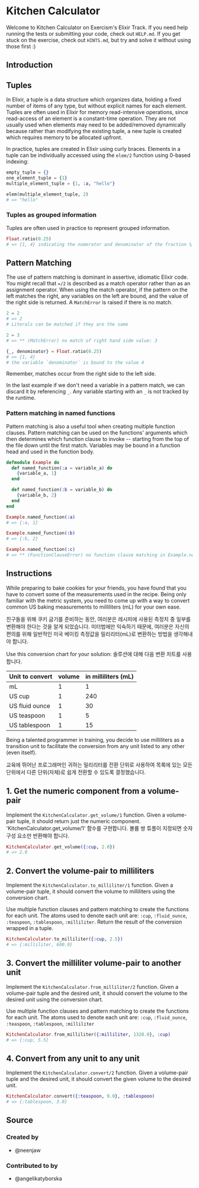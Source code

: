 # Kitchen Calculator

Welcome to Kitchen Calculator on Exercism's Elixir Track.
If you need help running the tests or submitting your code, check out `HELP.md`.
If you get stuck on the exercise, check out `HINTS.md`, but try and solve it without using those first :)

## Introduction

## Tuples

In Elixir, a tuple is a data structure which organizes data, holding a fixed number of items of any type, but without explicit names for each element. Tuples are often used in Elixir for memory read-intensive operations, since read-access of an element is a constant-time operation. They are not usually used when elements may need to be added/removed dynamically because rather than modifying the existing tuple, a new tuple is created which requires memory to be allocated upfront.

In practice, tuples are created in Elixir using curly braces. Elements in a tuple can be individually accessed using the `elem/2` function using 0-based indexing:

```elixir
empty_tuple = {}
one_element_tuple = {1}
multiple_element_tuple = {1, :a, "hello"}

elem(multiple_element_tuple, 2)
# => "hello"
```

### Tuples as grouped information

Tuples are often used in practice to represent grouped information.

```elixir
Float.ratio(0.25)
# => {1, 4} indicating the numerator and denominator of the fraction ¼
```

## Pattern Matching

The use of pattern matching is dominant in assertive, idiomatic Elixir code. You might recall that `=/2` is described as a match operator rather than as an assignment operator. When using the match operator, if the pattern on the left matches the right, any variables on the left are bound, and the value of the right side is returned. A `MatchError` is raised if there is no match.

```elixir
2 = 2
# => 2
# Literals can be matched if they are the same

2 = 3
# => ** (MatchError) no match of right hand side value: 3

{_, denominator} = Float.ratio(0.25)
# => {1, 4}
# the variable `denominator` is bound to the value 4
```

Remember, matches occur from the right side to the left side.

In the last example if we don't need a variable in a pattern match, we can discard it by referencing `_`. Any variable starting with an `_` is not tracked by the runtime.

### Pattern matching in named functions

Pattern matching is also a useful tool when creating multiple function clauses. Pattern matching can be used on the functions' arguments which then determines which function clause to invoke -- starting from the top of the file down until the first match. Variables may be bound in a function head and used in the function body.

```elixir
defmodule Example do
  def named_function(:a = variable_a) do
    {variable_a, 1}
  end

  def named_function(:b = variable_b) do
    {variable_b, 2}
  end
end

Example.named_function(:a)
# => {:a, 1}

Example.named_function(:b)
# => {:b, 2}

Example.named_function(:c)
# => ** (FunctionClauseError) no function clause matching in Example.named_function/1
```

## Instructions

While preparing to bake cookies for your friends, you have found that you have to convert some of the measurements used in the recipe. Being only familiar with the metric system, you need to come up with a way to convert common US baking measurements to milliliters (mL) for your own ease.

친구들을 위해 쿠키 굽기를 준비하는 동안, 여러분은 레시피에 사용된 측정치 중 일부를 변환해야 한다는 것을 알게 되었습니다.
미터법에만 익숙하기 때문에, 여러분은 자신의 편의를 위해 일반적인 미국 베이킹 측정값을 밀리리터(mL)로 변환하는 방법을 생각해내야 합니다.

Use this conversion chart for your solution:
솔루션에 대해 다음 변환 차트를 사용합니다.

| Unit to convert | volume | in milliliters (mL) |
| --------------- | ------ | ------------------- |
| mL              | 1      | 1                   |
| US cup          | 1      | 240                 |
| US fluid ounce  | 1      | 30                  |
| US teaspoon     | 1      | 5                   |
| US tablespoon   | 1      | 15                  |

Being a talented programmer in training, you decide to use milliliters as a transition unit to facilitate the conversion from any unit listed to any other (even itself).

교육에 뛰어난 프로그래머인 귀하는 밀리리터를 전환 단위로 사용하여 목록에 있는 모든 단위에서 다른 단위(자체)로 쉽게 전환할 수 있도록 결정했습니다.

## 1. Get the numeric component from a volume-pair

Implement the `KitchenCalculator.get_volume/1` function. Given a volume-pair tuple, it should return just the numeric component.
'KitchenCalculator.get_volume/1' 함수를 구현합니다. 볼륨 쌍 튜플이 지정되면 숫자 구성 요소만 반환해야 합니다.

```elixir
KitchenCalculator.get_volume({:cup, 2.0})
# => 2.0
```

## 2. Convert the volume-pair to milliliters

Implement the `KitchenCalculator.to_milliliter/1` function. Given a volume-pair tuple, it should convert the volume to milliliters using the conversion chart.

Use multiple function clauses and pattern matching to create the functions for each unit. The atoms used to denote each unit are: `:cup`, `:fluid_ounce`, `:teaspoon`, `:tablespoon`, `:milliliter`. Return the result of the conversion wrapped in a tuple.

```elixir
KitchenCalculator.to_milliliter({:cup, 2.5})
# => {:milliliter, 600.0}
```

## 3. Convert the milliliter volume-pair to another unit

Implement the `KitchenCalculator.from_milliliter/2` function. Given a volume-pair tuple and the desired unit, it should convert the volume to the desired unit using the conversion chart.

Use multiple function clauses and pattern matching to create the functions for each unit. The atoms used to denote each unit are: `:cup`, `:fluid_ounce`, `:teaspoon`, `:tablespoon`, `:milliliter`

```elixir
KitchenCalculator.from_milliliter({:milliliter, 1320.0}, :cup)
# => {:cup, 5.5}
```

## 4. Convert from any unit to any unit

Implement the `KitchenCalculator.convert/2` function. Given a volume-pair tuple and the desired unit, it should convert the given volume to the desired unit.

```elixir
KitchenCalculator.convert({:teaspoon, 9.0}, :tablespoon)
# => {:tablespoon, 3.0}
```

## Source

### Created by

- @neenjaw

### Contributed to by

- @angelikatyborska
